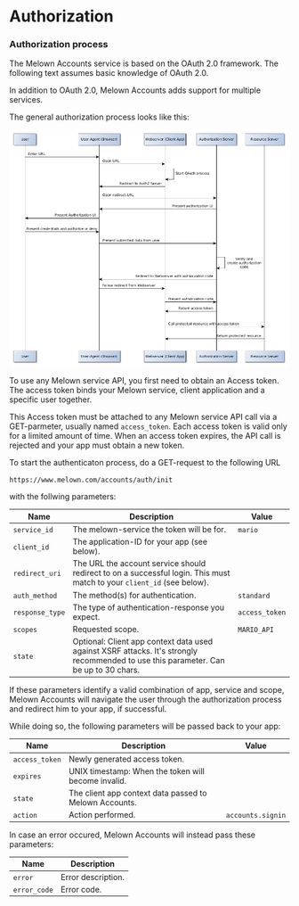 # Authorization

### Authorization process

The Melown Accounts service is based on the OAuth 2.0 framework.
The following text assumes basic knowledge of OAuth 2.0.

In addition to OAuth 2.0, Melown Accounts adds support for multiple services.

The general authorization process looks like this:

![Authorization process](../img/authorization.png "Authorization process")

To use any Melown service API, you first need to obtain an Access token. The access
token binds your Melown service, client application and a specific user together.

This Access token must be attached to any Melown service API call via a
GET-parmeter, usually named `access_token`. Each access token is valid only for
a limited amount of time. When an access token expires, the API call is rejected
and your app must obtain a new token.

To start the authenticaton process, do a GET-request to the following URL

```
https://www.melown.com/accounts/auth/init
```

with the follwing parameters:

|Name           |Description                              |Value      |
|---------------|-----------------------------------------|-----------|
|`service_id`   |The melown-service the token will be for.|`mario`    |
|`client_id`    |The application-ID for your app (see below).||
|`redirect_uri` |The URL the account service should redirect to on a successful login. This must match to your `client_id` (see below).||
|`auth_method`  |The method(s) for authentication.        |`standard` |
|`response_type`|The type of authentication-response you expect.|`access_token` |
|`scopes`       |Requested scope.|`MARIO_API` |
|`state`        |Optional: Client app context data used against XSRF attacks. It's strongly recommended to use this parameter. Can be up to 30 chars.|           |

If these parameters identify a valid combination of app, service and scope, Melown
Accounts will navigate the user through the authorization process and redirect
him to your app, if successful.

While doing so, the following parameters will be passed back to your app:

|Name           |Description                              |Value |
|---------------|-----------------------------------------|------|
|`access_token` |Newly generated access token.            |      |
|`expires`      |UNIX timestamp: When the token will become invalid.||
|`state`        |The client app context data passed to Melown Accounts.||
|`action`       |Action performed.                        |`accounts.signin`|

In case an error occured, Melown Accounts will instead pass these parameters:

|Name         |Description        |
|-------------|-------------------|
|`error`      |Error description. |
|`error_code` |Error code.        |

